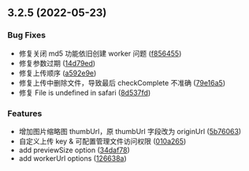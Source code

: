 ## 3.2.5 (2022-05-23)

### Bug Fixes

- 修复关闭 md5 功能依旧创建 worker 问题 ([f856455](https://github.com/zcued/hf-upload/commit/f8564551c13c0623d92c375c5c462aa4ed06b2c1))
- 修复参数过期 ([14d79ed](https://github.com/zcued/hf-upload/commit/14d79edff53f5ef69d51ef8e4bb8372f0c9c5a0c))
- 修复上传顺序 ([a592e9e](https://github.com/zcued/hf-upload/commit/a592e9e31e193ceff94f9ba880349d4d9c42bc0f))
- 修复上传中删除文件，导致最后 checkComplete 不准确 ([79e16a5](https://github.com/zcued/hf-upload/commit/79e16a514d756236197b30fbe8f9345481901f44))
- 修复 File is undefined in safari ([8d537fd](https://github.com/zcued/hf-upload/commit/8d537fdd2a64b541217c3d17ca6697b2d7d1e425))

### Features

- 增加图片缩略图 thumbUrl，原 thumbUrl 字段改为 originUrl ([5b76063](https://github.com/zcued/hf-upload/commit/5b760634e69303752990b0cc2f29afd490478387))
- 自定义上传 key & 可配置管理文件访问权限 ([010a265](https://github.com/zcued/hf-upload/commit/010a265244be7c420b351c0993539e7ae1dcb37a))
- add previewSize option ([34daf78](https://github.com/zcued/hf-upload/commit/34daf78ddb303156d6dd23aaf2747df14a955540))
- add workerUrl options ([126638a](https://github.com/zcued/hf-upload/commit/126638a28bda2693eb687361775d6b6ea89ca9d5))
